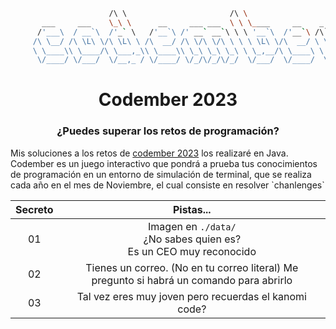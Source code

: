 ```bash
                      /\ \                       /\ \
       ___     ___    \_\ \      __     ___ ___  \ \ \____     __    _ __
      /'___\  / __`\  /'_` \   /'__`\ /' __` __`\ \ \ '__`\  /'__`\ /\`'__\
     /\ \__/ /\ \L\ \/\ \L\ \ /\  __/ /\ \/\ \/\ \ \ \ \L\ \/\  __/ \ \ \/
     \ \____\\ \____/\ \___,_\\ \____\\ \_\ \_\ \_\ \ \_,__/\ \____\ \ \_\
      \/____/ \/___/  \/__,_ / \/____/ \/_/\/_/\/_/  \/___/  \/____/  \/_/

``` 
<h1 align="center">Codember 2023</h1> 
<h3 align="center">¿Puedes superar los retos de programación?</h3>
Mis soluciones a los retos de <a href="https://codember.dev/">codember 2023</a> los realizaré en Java. Codember es un juego interactivo que pondrá a prueba tus conocimientos de programación en un entorno de simulación de terminal, que se realiza cada año en el mes de Noviembre, el cual consiste en resolver `chanlenges`

| Secreto   |                                   Pistas...                                   |
| :-------: | :---------------------------------------------------------------------------: |
| 01        | Imagen en `./data/` <br> ¿No sabes quien es? <br> Es un CEO muy reconocido    |
| 02        | Tienes un correo. (No en tu correo literal) Me pregunto si habrá un comando para abrirlo|
| 03        | Tal vez eres muy joven pero recuerdas el kanomi code?                         |

